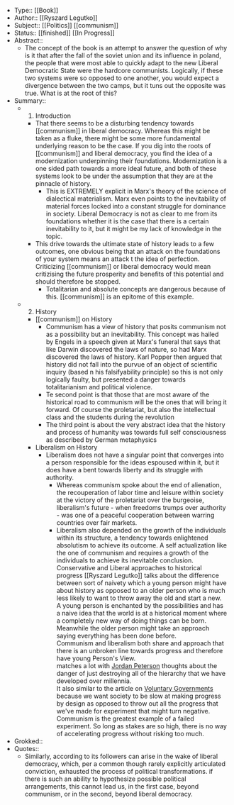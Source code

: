 - Type:: [[Book]]
- Author:: [[Ryszard Legutko]]
- Subject:: [[Politics]] [[communism]] 
- Status:: [[finished]] [[In Progress]]
- Abstract::
    - The concept of the book is an attempt to answer the question of why is it that after the fall of the soviet union and its influence in poland, the people that were most able to quickly adapt to the new Liberal Democratic State were the hardcore communists. Logically, if these two systems were so opposed to one another, you would expect a divergence between the two camps, but it tuns out the opposite was true. What is at the root of this?
- Summary::
    - 1. Introduction
        - That there seems to be a disturbing tendency towards [[communism]] in liberal democracy. Whereas this might be taken as a fluke, there might be some more fundamental underlying reason to be the case. If you dig into the roots of [[communism]] and liberal democracy, you find the idea of a modernization underpinning their foundations. Modernization is a one sided path towards a more ideal future, and both of these systems look to be under the assumption that they are at the pinnacle of history.
            - This is EXTREMELY explicit in Marx's theory of the science of dialectical materialism. Marx even points to the inevitability of material forces locked into a constant struggle for dominance in society. Liberal Democracy is not as clear to me from its foundations whether it is the case that there is a certain inevitability to it, but it might be my lack of knowledge in the topic.
        - This drive towards the ultimate state of history leads to a few outcomes, one obvious being that an attack on the foundations of your system means an attack t the idea of perfection. Criticizing [[communism]] or liberal democracy would mean critizising the future prosperity and benefits of this potential and should therefore be stopped. 
            - Totalitarian and absolute concepts are dangerous because of this. [[communism]] is an epitome of this example.
    - 2. History
        - [[communism]] on History
            - Communism has a view of history that posits communism not as a possibility but an inevitability. This concept was hailed by Engels in a speech given at Marx's funeral that says that like Darwin discovered the laws of nature, so had Marx discovered the laws of history. Karl Popper then argued that history did not fall into the purvue of an object of scientific inquiry (based n his falsifyability principle) so this is not only logically faulty, but presented a danger towards totalitarianism and political violence.
            - Te second point is that those that are most aware of the historical road to communism will be the ones that will bring it forward. Of course the proletariat, but also the intellectual class and the students during the revolution
            - The third point is about the very abstract idea that the history and process of humanity was towards full self consciousness as described by German metaphysics
        - Liberalism on History
            - Liberalism does not have a singular point that converges into a person responsible for the ideas espoused within it, but it does have a bent towards liberty and its struggle with authority.
                - Whereas communism spoke about the end of alienation, the recouperation of labor time and leisure within society at the victory of the proletariat over the burgeoise, liberalism's future - when freedoms trumps over authority - was one of a peaceful cooperation between warring countries over fair markets.
                - Liberalism also depended on the growth of the individuals within its structure, a tendency towards enlightened absolutism to achieve its outcome. A self actualization like the one of communism and requires a growth of the individuals to achieve its inevitable conclusion. 
		Conservative and Liberal approaches to historical progress
			[[Ryszard Legutko]] talks about the difference between sort of naivety which a young person might have about history as opposed to an older person who is much less likely to want to throw away the old and start a new.  
			A young person is enchanted by the possibilities and has a naive idea that the world is at a historical moment where a completely new way of doing things can be born. Meanwhile the older person might take an approach saying everything has been done before.  
			Communism and liberalism both share and approach that there is an unbroken line towards progress and therefore have young Person's View.  
			matches a lot with [Jordan Peterson](Jordan%20Peterson.md) thoughts about the danger of just destroying all of the hierarchy that we have developed over millennia.  
			It also similar to the article on [Voluntary Governments](Voluntary%20Governments.md) because we want society to be slow at making progress by design as opposed to throw out all the progress that we've made for experiment that might turn negative. Communism is the greatest example of a failed experiment. So long as stakes are so high, there is no way of accelerating progress without risking too much.
- Grokked::
- Quotes::
    - Similarly, according to its followers can arise in the wake of liberal democracy, which, per a common though rarely explicitly articulated conviction, exhausted the process of political transformations.  if there is such an ability to hypothesize possible political arrangements, this cannot lead us, in the first case, beyond communism, or in the second, beyond liberal democracy. 
